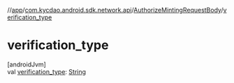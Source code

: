 //[app](../../../index.md)/[com.kycdao.android.sdk.network.api](../index.md)/[AuthorizeMintingRequestBody](index.md)/[verification_type](verification_type.md)

# verification_type

[androidJvm]\
val [verification_type](verification_type.md): [String](https://kotlinlang.org/api/latest/jvm/stdlib/kotlin/-string/index.html)
